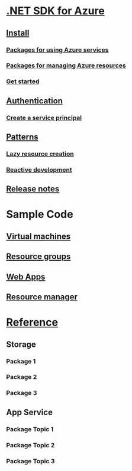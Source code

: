 # [.NET SDK for Azure](overview.md)
## [Install](dotnet-sdk-azure-install.md)
### [Packages for using Azure services](data-packages.md)
### [Packages for managing Azure resources](management-packages.md)
### [Get started](dotnet-sdk-azure-get-started.md)
## [Authentication](dotnet-sdk-azure-authenticate.md)
### [Create a service principal](https://docs.microsoft.com/en-us/cli/azure/create-an-azure-service-principal-azure-cli?toc=%2fazure%2fdotnet%2ftoc.json&bc=%2fazure%2fdotnet%2fbreadcrumb%2ftoc.json)
## [Patterns](dotnet-sdk-azure-patterns.md)
### [Lazy resource creation](dotnet-sdk-azure-lazy-creation.md)
### [Reactive development](dotnet-sdk-azure-reactive.sdk.md)
## [Release notes](dotnet-sdk-azure-release-notes.md)

# Sample Code
## [Virtual machines](dotnet-sdk-azure-virtual-machine-samples.md)
## [Resource groups](dotnet-sdk-azure-resource-groups-samples.md)
## [Web Apps](dotnet-sdk-azure-web-apps-samples.md)
## [Resource manager](dotnet-sdk-azure-sql-database-samples.md)

# [Reference](/dotnet/api)
## Storage
### Package 1
### Package 2
### Package 3
## App Service
### Package Topic 1
### Package Topic 2
### Package Topic 3
